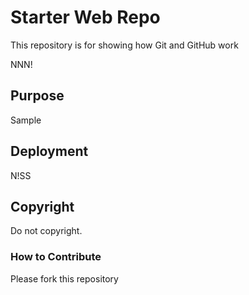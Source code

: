 # Starter Web Repo

This repository is for showing how Git and GitHub work

NNN!

## Purpose

Sample

## Deployment

N!SS

## Copyright

Do not copyright.

### How to Contribute

Please fork this repository
